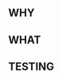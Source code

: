 ## WHY
<!---Why is this change required? 
You can link issues that are part of this PR.--->

## WHAT

<!---What have you done exactly in this PR? Give the high level changes--->

## TESTING

<!---Show your reviewer how things are tested. Whether they are unit tests, using PostMan to make API tests, include specific commands to test and screenshots when possible.---> 